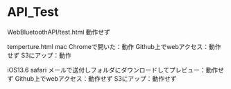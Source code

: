 # API_Test

WebBluetoothAPI/test.html
動作せず

temperture.html
mac 
Chromeで開いた：動作
Github上でwebアクセス：動作せず
S3にアップ：動作

iOS13.6 safari
メールで送付しフォルダにダウンロードしてプレビュー：動作せず
Github上でwebアクセス：動作せず
S3にアップ：動作せず
